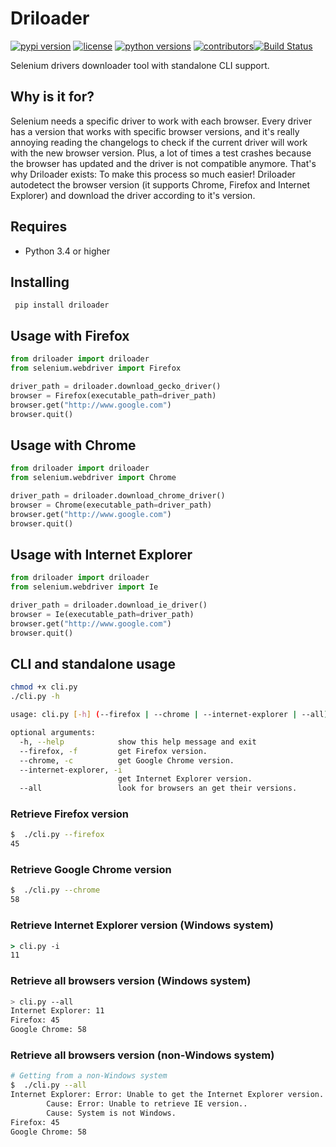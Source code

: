 # Driloader

[![pypi version](https://img.shields.io/pypi/v/driloader.svg)](https://pypi.python.org/pypi/driloader) [![license](https://img.shields.io/pypi/l/driloader.svg)](https://pypi.python.org/pypi/driloader) [![python versions](https://img.shields.io/pypi/pyversions/driloader.svg)](https://pypi.python.org/pypi/driloader) [![contributors](https://img.shields.io/github/contributors/lucasmello/Driloader.svg)](https://github.com/lucasmello/Driloader/graphs/contributors)[![Build Status](https://travis-ci.org/lucasmello/Driloader.svg?branch=master)](https://travis-ci.org/lucasmello/Driloader)

Selenium drivers downloader tool with standalone CLI support.

 ## Why is it for?
 
 Selenium needs a specific driver to work with each browser. Every driver has a version that works with specific browser
 versions, and it's really annoying reading the changelogs to check if the current driver will work with the new browser
 version. Plus, a lot of times a test crashes because the browser has updated and the driver is not compatible anymore.
 That's why Driloader exists: To make this process so much easier! Driloader autodetect the browser version (it supports Chrome, Firefox and Internet Explorer) and download the driver according to it's version.

## Requires
* Python 3.4 or higher

## Installing
```
 pip install driloader
```

## Usage with Firefox
```python
from driloader import driloader
from selenium.webdriver import Firefox

driver_path = driloader.download_gecko_driver()
browser = Firefox(executable_path=driver_path)
browser.get("http://www.google.com")
browser.quit()
```

## Usage with Chrome
```python
from driloader import driloader
from selenium.webdriver import Chrome

driver_path = driloader.download_chrome_driver()
browser = Chrome(executable_path=driver_path)
browser.get("http://www.google.com")
browser.quit()
```

## Usage with Internet Explorer
```python
from driloader import driloader
from selenium.webdriver import Ie

driver_path = driloader.download_ie_driver()
browser = Ie(executable_path=driver_path)
browser.get("http://www.google.com")
browser.quit()
```

## CLI and standalone usage
```bash
chmod +x cli.py
./cli.py -h

usage: cli.py [-h] (--firefox | --chrome | --internet-explorer | --all)

optional arguments:
  -h, --help            show this help message and exit
  --firefox, -f         get Firefox version.
  --chrome, -c          get Google Chrome version.
  --internet-explorer, -i
                        get Internet Explorer version.
  --all                 look for browsers an get their versions.
```
### Retrieve Firefox version
```bash
$  ./cli.py --firefox
45
```

### Retrieve Google Chrome version
```bash
$  ./cli.py --chrome
58
```

### Retrieve Internet Explorer version (Windows system)
```cmd
> cli.py -i
11
```

### Retrieve all browsers version (Windows system)
```bash
> cli.py --all
Internet Explorer: 11
Firefox: 45
Google Chrome: 58

```

### Retrieve all browsers version (non-Windows system)
```bash
# Getting from a non-Windows system
$  ./cli.py --all
Internet Explorer: Error: Unable to get the Internet Explorer version.
        Cause: Error: Unable to retrieve IE version..
        Cause: System is not Windows.
Firefox: 45
Google Chrome: 58

```
